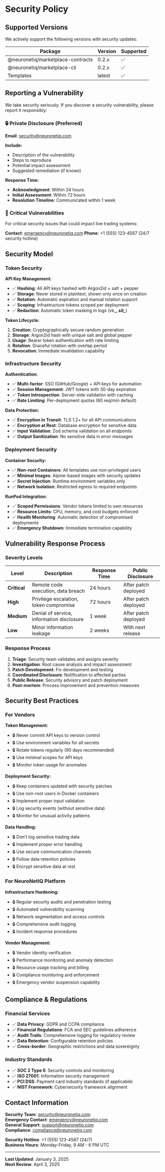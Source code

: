 # Security Policy

## Supported Versions

We actively support the following versions with security updates:

| Package | Version | Supported |
| ------- | ------- | --------- |
| @neuronetiq/marketplace-contracts | 0.2.x | ✅ |
| @neuronetiq/marketplace-cli | 0.2.x | ✅ |
| Templates | latest | ✅ |

## Reporting a Vulnerability

We take security seriously. If you discover a security vulnerability, please report it responsibly:

### 🔒 **Private Disclosure (Preferred)**

**Email**: security@neuronetiq.com

**Include:**
- Description of the vulnerability
- Steps to reproduce
- Potential impact assessment
- Suggested remediation (if known)

**Response Time:**
- **Acknowledgment**: Within 24 hours
- **Initial Assessment**: Within 72 hours
- **Resolution Timeline**: Communicated within 1 week

### 🚨 **Critical Vulnerabilities**

For critical security issues that could impact live trading systems:

**Contact**: emergency@neuronetiq.com
**Phone**: +1 (555) 123-4567 (24/7 security hotline)

## Security Model

### **Token Security**

**API Key Management:**
- ✅ **Hashing**: All API keys hashed with Argon2id + salt + pepper
- ✅ **Storage**: Never stored in plaintext, shown only once on creation
- ✅ **Rotation**: Automatic expiration and manual rotation support
- ✅ **Scoping**: Infrastructure tokens scoped per deployment
- ✅ **Redaction**: Automatic token masking in logs (vk_***, sit_***)

**Token Lifecycle:**
1. **Creation**: Cryptographically secure random generation
2. **Storage**: Argon2id hash with unique salt and global pepper
3. **Usage**: Bearer token authentication with rate limiting
4. **Rotation**: Graceful rotation with overlap period
5. **Revocation**: Immediate invalidation capability

### **Infrastructure Security**

**Authentication:**
- ✅ **Multi-factor**: SSO (GitHub/Google) + API keys for automation
- ✅ **Session Management**: JWT tokens with 30-day expiration
- ✅ **Token Introspection**: Server-side validation with caching
- ✅ **Rate Limiting**: Per-deployment quotas (60 req/min default)

**Data Protection:**
- ✅ **Encryption in Transit**: TLS 1.2+ for all API communications
- ✅ **Encryption at Rest**: Database encryption for sensitive data
- ✅ **Input Validation**: Zod schema validation on all endpoints
- ✅ **Output Sanitization**: No sensitive data in error messages

### **Deployment Security**

**Container Security:**
- ✅ **Non-root Containers**: All templates use non-privileged users
- ✅ **Minimal Images**: Alpine-based images with security updates
- ✅ **Secret Injection**: Runtime environment variables only
- ✅ **Network Isolation**: Restricted egress to required endpoints

**RunPod Integration:**
- ✅ **Scoped Permissions**: Vendor tokens limited to own resources
- ✅ **Resource Limits**: CPU, memory, and cost budgets enforced
- ✅ **Health Monitoring**: Automatic detection of compromised deployments
- ✅ **Emergency Shutdown**: Immediate termination capability

## Vulnerability Response Process

### **Severity Levels**

| Level | Description | Response Time | Public Disclosure |
|-------|-------------|---------------|-------------------|
| **Critical** | Remote code execution, data breach | 24 hours | After patch deployed |
| **High** | Privilege escalation, token compromise | 72 hours | After patch deployed |
| **Medium** | Denial of service, information disclosure | 1 week | After patch deployed |
| **Low** | Minor information leakage | 2 weeks | With next release |

### **Response Process**

1. **Triage**: Security team validates and assigns severity
2. **Investigation**: Root cause analysis and impact assessment
3. **Patch Development**: Fix development and testing
4. **Coordinated Disclosure**: Notification to affected parties
5. **Public Release**: Security advisory and patch deployment
6. **Post-mortem**: Process improvement and prevention measures

## Security Best Practices

### **For Vendors**

**Token Management:**
- 🔒 Never commit API keys to version control
- 🔒 Use environment variables for all secrets
- 🔒 Rotate tokens regularly (90 days recommended)
- 🔒 Use minimal scopes for API keys
- 🔒 Monitor token usage for anomalies

**Deployment Security:**
- 🔒 Keep containers updated with security patches
- 🔒 Use non-root users in Docker containers
- 🔒 Implement proper input validation
- 🔒 Log security events (without sensitive data)
- 🔒 Monitor for unusual activity patterns

**Data Handling:**
- 🔒 Don't log sensitive trading data
- 🔒 Implement proper error handling
- 🔒 Use secure communication channels
- 🔒 Follow data retention policies
- 🔒 Encrypt sensitive data at rest

### **For NeuroNetIQ Platform**

**Infrastructure Hardening:**
- 🔒 Regular security audits and penetration testing
- 🔒 Automated vulnerability scanning
- 🔒 Network segmentation and access controls
- 🔒 Comprehensive audit logging
- 🔒 Incident response procedures

**Vendor Management:**
- 🔒 Vendor identity verification
- 🔒 Performance monitoring and anomaly detection
- 🔒 Resource usage tracking and billing
- 🔒 Compliance monitoring and enforcement
- 🔒 Emergency vendor suspension capability

## Compliance & Regulations

### **Financial Services**

- ✅ **Data Privacy**: GDPR and CCPA compliance
- ✅ **Financial Regulations**: FCA and SEC guidelines adherence
- ✅ **Audit Trails**: Comprehensive logging for regulatory review
- ✅ **Data Retention**: Configurable retention policies
- ✅ **Cross-border**: Geographic restrictions and data sovereignty

### **Industry Standards**

- ✅ **SOC 2 Type II**: Security controls and monitoring
- ✅ **ISO 27001**: Information security management
- ✅ **PCI DSS**: Payment card industry standards (if applicable)
- ✅ **NIST Framework**: Cybersecurity framework alignment

## Contact Information

**Security Team**: security@neuronetiq.com  
**Emergency Contact**: emergency@neuronetiq.com  
**General Support**: support@neuronetiq.com  
**Compliance**: compliance@neuronetiq.com

**Security Hotline**: +1 (555) 123-4567 (24/7)  
**Business Hours**: Monday-Friday, 9 AM - 6 PM UTC

---

**Last Updated**: January 3, 2025  
**Next Review**: April 3, 2025
